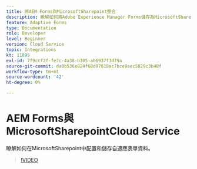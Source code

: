 ```yaml
---
title: 將AEM Forms與MicrosoftSharepoint整合
description: 瞭解如何將Adobe Experience Manager Forms儲存為MicrosoftSharepoint中的Cloud Service提交資料
feature: Adaptive Forms
type: Documentation
role: Developer
level: Beginner
version: Cloud Service
topic: Integrations
kt: 11895
exl-id: 7f9ccf2f-fe7c-4a38-b305-ab6937f3d79a
source-git-commit: da0b536e824f68d97618ac7bce9aec5829c3b48f
workflow-type: tm+mt
source-wordcount: '42'
ht-degree: 0%

---
```


# AEM Forms與MicrosoftSharepointCloud Service

瞭解如何在MicrosoftSharepoint中配置和儲存自適應表單資料。

>[!VIDEO](https://video.tv.adobe.com/v/3415793/?quality=12&learn=on)
